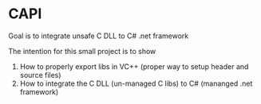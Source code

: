 # CAPI
Goal is to integrate unsafe C DLL to C# .net framework

The intention for this small project is to show 
1) How to properly export libs in VC++ (proper way to setup header and source files)
2) How to integrate the C DLL (un-managed C libs) to C# (mananged .net framework)
